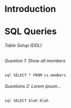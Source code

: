 # Introduction

# SQL Queries

###### Table Setup (DDL)

###### Question 1: Show all members 

```sql SELECT * FROM cs.members```

###### Questions 2: Lorem ipsum...

```sql SELECT blah blah```




